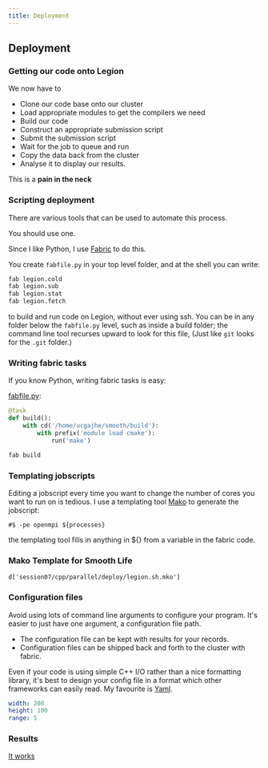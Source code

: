 ```yaml
---
title: Deployment
---
```


## Deployment

### Getting our code onto Legion

We now have to

* Clone our code base onto our cluster
* Load appropriate modules to get the compilers we need
* Build our code
* Construct an appropriate submission script
* Submit the submission script
* Wait for the job to queue and run
* Copy the data back from the cluster
* Analyse it to display our results.

This is a **pain in the neck**

### Scripting deployment

There are various tools that can be used to automate this process.

You should use one.

Since I like Python, I use [Fabric](http://docs.fabfile.org/en/1.10/index.html)
to do this.

You create `fabfile.py` in your top level folder, and at the shell you can write:

``` bash
fab legion.cold
fab legion.sub
fab legion.stat
fab legion.fetch
```

to build and run code on Legion, without ever using ssh. You can be in any folder
below the `fabfile.py` level, such as inside a build folder; the command line tool
recurses upward to look for this file, (Just like `git` looks for the `.git` folder.)

### Writing fabric tasks

If you know Python, writing fabric tasks is easy:

[fabfile.py](https://github.com/UCL/SmoothLifeExample/blob/parallel/deploy/legion.py):

``` python
@task
def build():
    with cd('/home/ucgajhe/smooth/build'):
        with prefix('module load cmake'):
            run('make')
```

``` bash
fab build
```

### Templating jobscripts

Editing a jobscript every time you want to change the number of
cores you want to run on is tedious. I use a templating tool 
[Mako](http://www.makotemplates.org) to
generate the jobscript:

``` mako
#$ -pe openmpi ${processes}
```

the templating tool fills in anything in ${} from a variable in the fabric code.

### Mako Template for Smooth Life

```mako
d['session07/cpp/parallel/deploy/legion.sh.mko']
```

### Configuration files

Avoid using lots of command line arguments to configure your program.
It's easier to just have one argument, a configuration file path.

* The configuration file can be kept with results for your records.
* Configuration files can be shipped back and forth to the cluster with fabric.

Even if your code is using simple C++ I/O rather than a nice formatting library,
it's best to design your config file in a format which other frameworks can easily read.
My favourite is [Yaml](http://www.yaml.org).

``` yaml
width: 200
height: 100
range: 5
```


### Results

[It works](https://www.youtube.com/watch?v=3sXO2rYNwl4)

